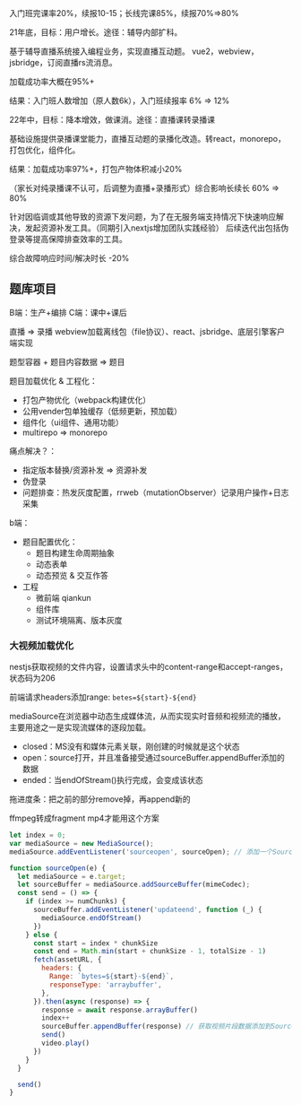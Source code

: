 入门班完课率20%，续报10-15；长线完课85%，续报70%=>80%

21年底，目标：用户增长。途径：辅导内部扩科。

基于辅导直播系统接入编程业务，实现直播互动题。
vue2，webview，jsbridge，订阅直播rs流消息。

加载成功率大概在95%+

结果：入门班人数增加（原人数6k），入门班续报率 6% => 12%

22年中，目标：降本增效，做课消。途径：直播课转录播课

基础设施提供录播课堂能力，直播互动题的录播化改造。转react，monorepo，打包优化，组件化。

结果：加载成功率97%+，打包产物体积减小20%

（家长对纯录播课不认可，后调整为直播+录播形式）综合影响长续长 60% => 80%

针对因临调或其他导致的资源下发问题，为了在无服务端支持情况下快速响应解决，发起资源补发工具。（同期引入nextjs增加团队实践经验）
后续迭代出包括伪登录等提高保障排查效率的工具。

综合故障响应时间/解决时长 -20%



## 题库项目

B端：生产+编排
C端：课中+课后

直播 => 录播
webview加载离线包（file协议）、react、jsbridge、底层引擎客户端实现

题型容器 + 题目内容数据 => 题目

题目加载优化 & 工程化：
- 打包产物优化（webpack构建优化）
- 公用vender包单独缓存（低频更新，预加载）
- 组件化（ui组件、通用功能）
- multirepo => monorepo

痛点解决？：
- 指定版本替换/资源补发 => 资源补发
- 伪登录
- 问题排查：热发灰度配置，rrweb（mutationObserver）记录用户操作+日志采集

b端：
- 题目配置优化：
  - 题目构建生命周期抽象
  - 动态表单
  - 动态预览 & 交互作答
- 工程
  - 微前端 qiankun
  - 组件库 
  - 测试环境隔离、版本灰度


### 大视频加载优化

nestjs获取视频的文件内容，设置请求头中的content-range和accept-ranges，状态码为206

前端请求headers添加range: `betes=${start}-${end}`

mediaSource在浏览器中动态生成媒体流，从而实现实时音频和视频流的播放，主要用途之一是实现流媒体的逐段加载。

- closed：MS没有和媒体元素关联，刚创建的时候就是这个状态
- open：source打开，并且准备接受通过sourceBuffer.appendBuffer添加的数据
- ended：当endOfStream()执行完成，会变成该状态

拖进度条：把之前的部分remove掉，再append新的

ffmpeg转成fragment mp4才能用这个方案

```js
let index = 0;
var mediaSource = new MediaSource();
mediaSource.addEventListener('sourceopen', sourceOpen); // 添加一个SourceBuffer对象

function sourceOpen(e) {
  let mediaSource = e.target;
  let sourceBuffer = mediaSource.addSourceBuffer(mimeCodec);
  const send = () => {
    if (index >= numChunks) {
      sourceBuffer.addEventListener('updateend', function (_) {
        mediaSource.endOfStream()
      })
    } else {
      const start = index * chunkSize
      const end = Math.min(start + chunkSize - 1, totalSize - 1)
      fetch(assetURL, { 
        headers: {
          Range: `bytes=${start}-${end}`,
          responseType: 'arraybuffer',
        },
      }).then(async (response) => {
        response = await response.arrayBuffer()
        index++
        sourceBuffer.appendBuffer(response) // 获取视频片段数据添加到SourceBuffer中
        send()
        video.play()
      })
    }
  }

  send()
}
```
